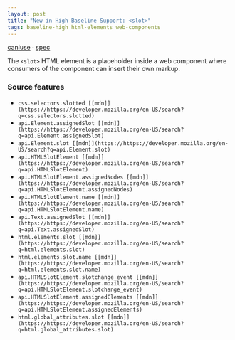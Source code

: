 ```yaml
---
layout: post
title: "New in High Baseline Support: <slot>"
tags: baseline-high html-elements web-components
---
```


[caniuse](https://caniuse.com/?search=slot) · [spec](https://html.spec.whatwg.org/multipage/scripting.html#the-slot-element)

The `<slot>` HTML element is a placeholder inside a web component where consumers of the component can insert their own markup.

### Source features

- ``css.selectors.slotted [[mdn]](https://https://developer.mozilla.org/en-US/search?q=css.selectors.slotted)``
- ``api.Element.assignedSlot [[mdn]](https://https://developer.mozilla.org/en-US/search?q=api.Element.assignedSlot)``
- ``api.Element.slot [[mdn]](https://https://developer.mozilla.org/en-US/search?q=api.Element.slot)``
- ``api.HTMLSlotElement [[mdn]](https://https://developer.mozilla.org/en-US/search?q=api.HTMLSlotElement)``
- ``api.HTMLSlotElement.assignedNodes [[mdn]](https://https://developer.mozilla.org/en-US/search?q=api.HTMLSlotElement.assignedNodes)``
- ``api.HTMLSlotElement.name [[mdn]](https://https://developer.mozilla.org/en-US/search?q=api.HTMLSlotElement.name)``
- ``api.Text.assignedSlot [[mdn]](https://https://developer.mozilla.org/en-US/search?q=api.Text.assignedSlot)``
- ``html.elements.slot [[mdn]](https://https://developer.mozilla.org/en-US/search?q=html.elements.slot)``
- ``html.elements.slot.name [[mdn]](https://https://developer.mozilla.org/en-US/search?q=html.elements.slot.name)``
- ``api.HTMLSlotElement.slotchange_event [[mdn]](https://https://developer.mozilla.org/en-US/search?q=api.HTMLSlotElement.slotchange_event)``
- ``api.HTMLSlotElement.assignedElements [[mdn]](https://https://developer.mozilla.org/en-US/search?q=api.HTMLSlotElement.assignedElements)``
- ``html.global_attributes.slot [[mdn]](https://https://developer.mozilla.org/en-US/search?q=html.global_attributes.slot)``
